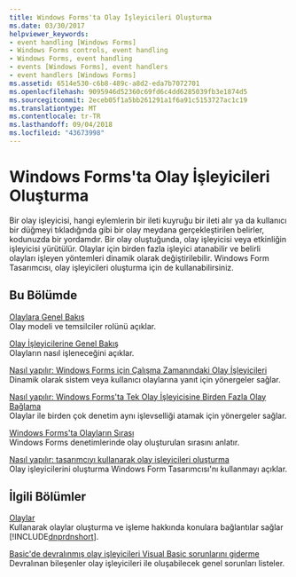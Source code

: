 ```yaml
---
title: Windows Forms'ta Olay İşleyicileri Oluşturma
ms.date: 03/30/2017
helpviewer_keywords:
- event handling [Windows Forms]
- Windows Forms controls, event handling
- Windows Forms, event handling
- events [Windows Forms], event handlers
- event handlers [Windows Forms]
ms.assetid: 6514e530-c6b8-489c-a8d2-eda7b7072701
ms.openlocfilehash: 9095946d52360c69fd6c4dd6285039fb3e1874d5
ms.sourcegitcommit: 2eceb05f1a5bb261291a1f6a91c5153727ac1c19
ms.translationtype: MT
ms.contentlocale: tr-TR
ms.lasthandoff: 09/04/2018
ms.locfileid: "43673998"
---
```

# <a name="creating-event-handlers-in-windows-forms"></a>Windows Forms'ta Olay İşleyicileri Oluşturma
Bir olay işleyicisi, hangi eylemlerin bir ileti kuyruğu bir ileti alır ya da kullanıcı bir düğmeyi tıkladığında gibi bir olay meydana gerçekleştirilen belirler, kodunuzda bir yordamdır. Bir olay oluştuğunda, olay işleyicisi veya etkinliğin işleyicisi yürütülür. Olaylar için birden fazla işleyici atanabilir ve belirli olayları işleyen yöntemleri dinamik olarak değiştirilebilir. Windows Form Tasarımcısı, olay işleyicileri oluşturma için de kullanabilirsiniz.  
  
## <a name="in-this-section"></a>Bu Bölümde  
 [Olaylara Genel Bakış](../../../docs/framework/winforms/events-overview-windows-forms.md)  
 Olay modeli ve temsilciler rolünü açıklar.  
  
 [Olay İşleyicilerine Genel Bakış](../../../docs/framework/winforms/event-handlers-overview-windows-forms.md)  
 Olayların nasıl işleneceğini açıklar.  
  
 [Nasıl yapılır: Windows Forms için Çalışma Zamanındaki Olay İşleyicileri](../../../docs/framework/winforms/how-to-create-event-handlers-at-run-time-for-windows-forms.md)  
 Dinamik olarak sistem veya kullanıcı olaylarına yanıt için yönergeler sağlar.  
  
 [Nasıl yapılır: Windows Forms'ta Tek Olay İşleyicisine Birden Fazla Olay Bağlama](../../../docs/framework/winforms/how-to-connect-multiple-events-to-a-single-event-handler-in-windows-forms.md)  
 Olaylar ile birden çok denetim aynı işlevselliği atamak için yönergeler sağlar.  
  
 [Windows Forms'ta Olayların Sırası](../../../docs/framework/winforms/order-of-events-in-windows-forms.md)  
 Windows Forms denetimlerinde olay oluşturulan sırasını anlatır.  
  
 [Nasıl yapılır: tasarımcıyı kullanarak olay işleyicileri oluşturma](https://msdn.microsoft.com/library/8461e9b8-14e8-406f-936e-3726732b23d2)  
 Olay işleyicilerini oluşturma Windows Form Tasarımcısı'nı kullanmayı açıklar.  
  
## <a name="related-sections"></a>İlgili Bölümler  
 [Olaylar](../../../docs/standard/events/index.md)  
 Kullanarak olaylar oluşturma ve işleme hakkında konulara bağlantılar sağlar [!INCLUDE[dnprdnshort](../../../includes/dnprdnshort-md.md)].  
  
 [Basic'de devralınmış olay işleyicileri Visual Basic sorunlarını giderme](~/docs/visual-basic/programming-guide/language-features/events/troubleshooting-inherited-event-handlers.md)  
 Devralınan bileşenler olay işleyicileri ile oluşabilecek genel sorunları listeler.
